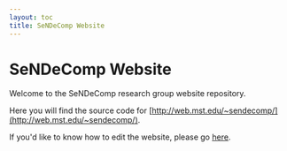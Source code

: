 ```yaml
---
layout: toc
title: SeNDeComp Website
---
```


# SeNDeComp Website

Welcome to the SeNDeComp research group website repository.

Here you will find the source code for [http://web.mst.edu/~sendecomp/](http://web.mst.edu/~sendecomp/).

If you'd like to know how to edit the website, please go [here](http://web.mst.edu/~sendecomp/edit).
